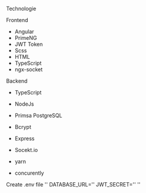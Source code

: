 Technologie

Frontend
- Angular
- PrimeNG
- JWT Token
- Scss
- HTML
- TypeScript
- ngx-socket

Backend
- TypeScript
- NodeJs
- Primsa PostgreSQL
- Bcrypt
- Express
- Socekt.io

- yarn
- concurently

Create .env file
''
	DATABASE_URL=''
	JWT_SECRET=''
''
